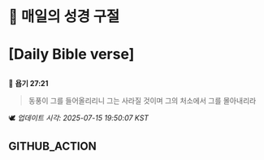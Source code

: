 # 🙏 매일의 성경 구절
# [Daily Bible verse]
##
<!-- START_BIBLE_VERSE -->
📖 **욥기 27:21**
> 동풍이 그를 들어올리리니 그는 사라질 것이며 그의 처소에서 그를 몰아내리라

🕊️ _업데이트 시각: 2025-07-15 19:50:07 KST_
  <!-- END_BIBLE_VERSE -->
## GITHUB_ACTION
